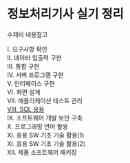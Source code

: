 # 정보처리기사 실기 정리
수제비 내용참고  

Ⅰ. 요구사항 확인  
Ⅱ. 데이터 입출력 구현  
Ⅲ. 통합 구현  
Ⅳ. 서버 프로그램 구현  
Ⅴ. 인터페이스 구현  
Ⅵ. 화면 설계  
Ⅶ. 애플리케이션 테스트 관리  
[Ⅷ. SQL 응용](./7.%20SQL%20응용/1.데이터베이스%20기본.md)  
Ⅸ. 소프트웨어 개발 보안 구축  
Ⅹ. 프로그래밍 언어 활용  
XI. 응용 SW 기초 기술 활용(1)  
XI. 응용 SW 기초 기술 활용(2)  
XII. 제품 소프트웨어 패키징

